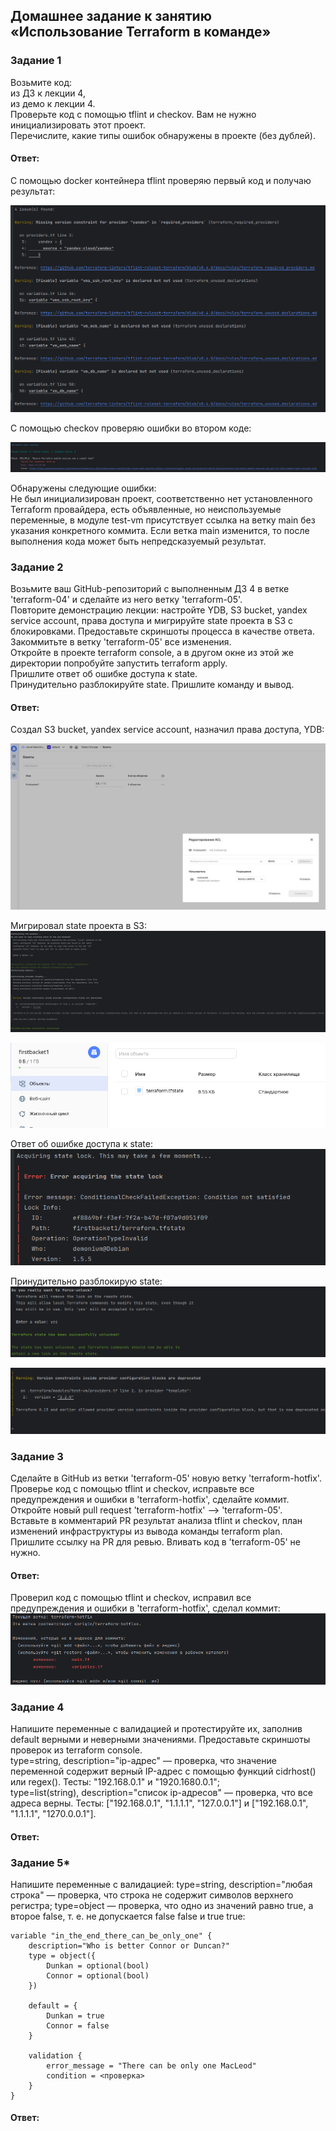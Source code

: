 ## Домашнее задание к занятию «Использование Terraform в команде»  

### Задание 1  
Возьмите код:  
из ДЗ к лекции 4,  
из демо к лекции 4.  
Проверьте код с помощью tflint и checkov. Вам не нужно инициализировать этот проект.  
Перечислите, какие типы ошибок обнаружены в проекте (без дублей).  

#### Ответ:  
С помощью docker контейнера tflint проверяю первый код и получаю результат:  

![](https://github.com/networksuperman/netology_dev_ops/blob/main/ter-homeworks/05/img/img_1.png)  

С помощью checkov проверяю ошибки во втором коде:  

![](https://github.com/networksuperman/netology_dev_ops/blob/main/ter-homeworks/05/img/img_2.png)  

Обнаружены следующие ошибки:  
Не был инициализирован проект, соответственно нет установленного Terraform провайдера, есть объявленные, но неиспользуемые переменные, в модуле test-vm присутствует ссылка на ветку main без указания конкретного коммита. Если ветка main изменится, то после выполнения кода может быть непредсказуемый результат.  


### Задание 2  
Возьмите ваш GitHub-репозиторий с выполненным ДЗ 4 в ветке 'terraform-04' и сделайте из него ветку 'terraform-05'.  
Повторите демонстрацию лекции: настройте YDB, S3 bucket, yandex service account, права доступа и мигрируйте state проекта в S3 с блокировками. Предоставьте скриншоты процесса в качестве ответа.  
Закоммитьте в ветку 'terraform-05' все изменения.  
Откройте в проекте terraform console, а в другом окне из этой же директории попробуйте запустить terraform apply.  
Пришлите ответ об ошибке доступа к state.  
Принудительно разблокируйте state. Пришлите команду и вывод.  

#### Ответ:  
Создал S3 bucket, yandex service account, назначил права доступа, YDB:  

![](https://github.com/networksuperman/netology_dev_ops/blob/main/ter-homeworks/05/img/img_3.png)  

Мигрировал state проекта в S3:  
![](https://github.com/networksuperman/netology_dev_ops/blob/main/ter-homeworks/05/img/img_6.png)  

![](https://github.com/networksuperman/netology_dev_ops/blob/main/ter-homeworks/05/img/img_7.png)  

Ответ об ошибке доступа к state:  
![](https://github.com/networksuperman/netology_dev_ops/blob/main/ter-homeworks/05/img/img_8.png)  

Принудительно разблокирую state:  
![](https://github.com/networksuperman/netology_dev_ops/blob/main/ter-homeworks/05/img/img_9_1.png)  

![](https://github.com/networksuperman/netology_dev_ops/blob/main/ter-homeworks/05/img/img_9_2.png)  

### Задание 3  
Сделайте в GitHub из ветки 'terraform-05' новую ветку 'terraform-hotfix'.  
Проверье код с помощью tflint и checkov, исправьте все предупреждения и ошибки в 'terraform-hotfix', сделайте коммит.  
Откройте новый pull request 'terraform-hotfix' --> 'terraform-05'.  
Вставьте в комментарий PR результат анализа tflint и checkov, план изменений инфраструктуры из вывода команды terraform plan.  
Пришлите ссылку на PR для ревью. Вливать код в 'terraform-05' не нужно.  
#### Ответ:  
Проверил код с помощью tflint и checkov, исправил все предупреждения и ошибки в 'terraform-hotfix', сделал коммит:  
![](https://github.com/networksuperman/netology_dev_ops/blob/main/ter-homeworks/05/img/img_10.png)  




### Задание 4  
Напишите переменные с валидацией и протестируйте их, заполнив default верными и неверными значениями. Предоставьте скриншоты проверок из terraform console.  
type=string, description="ip-адрес" — проверка, что значение переменной содержит верный IP-адрес с помощью функций cidrhost() или regex(). Тесты: "192.168.0.1" и "1920.1680.0.1";  
type=list(string), description="список ip-адресов" — проверка, что все адреса верны. Тесты: ["192.168.0.1", "1.1.1.1", "127.0.0.1"] и ["192.168.0.1", "1.1.1.1", "1270.0.0.1"].  

#### Ответ:  

### Задание 5*
Напишите переменные с валидацией:
type=string, description="любая строка" — проверка, что строка не содержит символов верхнего регистра;
type=object — проверка, что одно из значений равно true, а второе false, т. е. не допускается false false и true true:

```
variable "in_the_end_there_can_be_only_one" {
    description="Who is better Connor or Duncan?"
    type = object({
        Dunkan = optional(bool)
        Connor = optional(bool)
    })

    default = {
        Dunkan = true
        Connor = false
    }

    validation {
        error_message = "There can be only one MacLeod"
        condition = <проверка>
    }
}
```
#### Ответ:  


